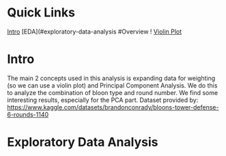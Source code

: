 # Quick Links
[Intro](#Intro)
[EDA](#exploratory-data-analysis
#Overview
! [Violin Plot](Violin_Plot_of_bloon_data.png)
# Intro

The main 2 concepts used in this analysis is expanding data for weighting (so we can use a violin plot) and Principal Component Analysis. We do this to analyze the combination of bloon type and round number. We find some interesting results, especially for the PCA part. Dataset provided by: https://www.kaggle.com/datasets/brandonconrady/bloons-tower-defense-6-rounds-1140

# Exploratory Data Analysis



